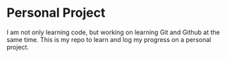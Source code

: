 # Personal Project

I am not only learning code, but working on learning Git and Github at the same time. This is my repo to learn and log my progress on a personal project.
